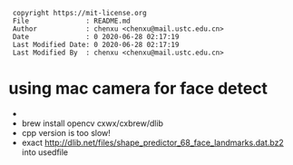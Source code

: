 ```
 copyright https://mit-license.org
 File              : README.md
 Author            : chenxu <chenxu@mail.ustc.edu.cn>
 Date              : 0 2020-06-28 02:17:19
 Last Modified Date: 0 2020-06-28 02:17:19
 Last Modified By  : chenxu <chenxu@mail.ustc.edu.cn>
```

# using mac camera for face detect

* 
* brew install opencv cxwx/cxbrew/dlib
* cpp version is too slow!
* exact http://dlib.net/files/shape_predictor_68_face_landmarks.dat.bz2 into usedfile

